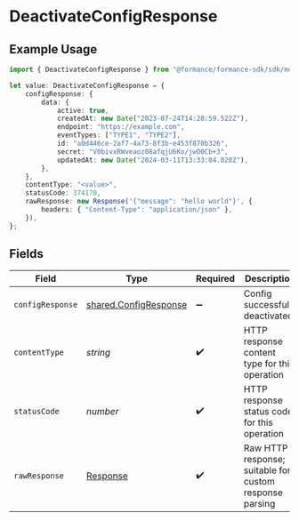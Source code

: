 # DeactivateConfigResponse

## Example Usage

```typescript
import { DeactivateConfigResponse } from "@formance/formance-sdk/sdk/models/operations";

let value: DeactivateConfigResponse = {
    configResponse: {
        data: {
            active: true,
            createdAt: new Date("2023-07-24T14:28:59.522Z"),
            endpoint: "https://example.com",
            eventTypes: ["TYPE1", "TYPE2"],
            id: "a0d446ce-2af7-4a73-8f3b-e453f870b326",
            secret: "V0bivxRWveaoz08afqjU6Ko/jwO0Cb+3",
            updatedAt: new Date("2024-03-11T13:33:04.020Z"),
        },
    },
    contentType: "<value>",
    statusCode: 374170,
    rawResponse: new Response('{"message": "hello world"}', {
        headers: { "Content-Type": "application/json" },
    }),
};
```

## Fields

| Field                                                                 | Type                                                                  | Required                                                              | Description                                                           |
| --------------------------------------------------------------------- | --------------------------------------------------------------------- | --------------------------------------------------------------------- | --------------------------------------------------------------------- |
| `configResponse`                                                      | [shared.ConfigResponse](../../../sdk/models/shared/configresponse.md) | :heavy_minus_sign:                                                    | Config successfully deactivated.                                      |
| `contentType`                                                         | *string*                                                              | :heavy_check_mark:                                                    | HTTP response content type for this operation                         |
| `statusCode`                                                          | *number*                                                              | :heavy_check_mark:                                                    | HTTP response status code for this operation                          |
| `rawResponse`                                                         | [Response](https://developer.mozilla.org/en-US/docs/Web/API/Response) | :heavy_check_mark:                                                    | Raw HTTP response; suitable for custom response parsing               |